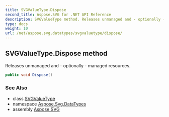 ```yaml
---
title: SVGValueType.Dispose
second_title: Aspose.SVG for .NET API Reference
description: SVGValueType method. Releases unmanaged and - optionally - managed resources
type: docs
weight: 10
url: /net/aspose.svg.datatypes/svgvaluetype/dispose/
---
```

## SVGValueType.Dispose method

Releases unmanaged and - optionally - managed resources.

```csharp
public void Dispose()
```

### See Also

* class [SVGValueType](../)
* namespace [Aspose.Svg.DataTypes](../../../aspose.svg.datatypes/)
* assembly [Aspose.SVG](../../../)
